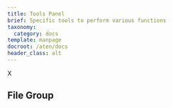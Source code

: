 ```yaml
---
title: Tools Panel
brief: Specific tools to perform various functions
taxonomy:
  category: docs
template: manpage
docroot: /aten/docs
header_class: alt
---
```


X

## File Group <a id="file"></a>

